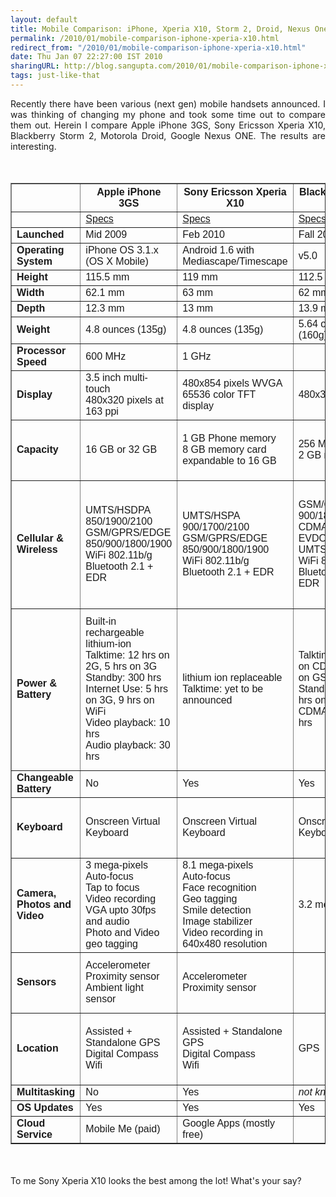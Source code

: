 ```yaml
---
layout: default
title: Mobile Comparison: iPhone, Xperia X10, Storm 2, Droid, Nexus One
permalink: /2010/01/mobile-comparison-iphone-xperia-x10.html
redirect_from: "/2010/01/mobile-comparison-iphone-xperia-x10.html"
date: Thu Jan 07 22:27:00 IST 2010
sharingURL: http://blog.sangupta.com/2010/01/mobile-comparison-iphone-xperia-x10.html
tags: just-like-that
---
```

<div align="justify">
    Recently there have been various (next gen) mobile handsets announced. I was thinking of changing my phone and took some time out to compare them out. Herein I compare Apple iPhone 3GS, Sony Ericsson Xperia X10, Blackberry Storm 2, Motorola Droid, Google Nexus ONE. The results are interesting. 
</div>
<br>
<br>
<div style="font-family: Arial; font-size: 11px;">
    <table valign="top" border="1px">
        <thead>
            <tr> 
                <th></th>
                <th><b>Apple iPhone 3GS</b></th>
                <th><b>Sony Ericsson Xperia X10</b></th>
                <th><b>Blackberry Storm 2</b></th>
                <th><b>Motorola Droid</b></th>
                <th><b>Google Nexus ONE</b></th>
            </tr>
        </thead>
        <tbody>
            <tr>
                <td>&nbsp;</td>
                <td><a href="http://www.apple.com/iphone/specs.html">Specs</a></td>
                <td><a href="http://www.sonyericsson.com/cws/products/mobilephones/overview/xperiax10?undefined#view=specifications">Specs</a></td>
                <td><a href="http://na.blackberry.com/eng/devices/blackberrystorm/storm_specifications.jsp">Specs</a></td> 
                <td><a href="http://www.motorola.com/Consumers/US-EN/Consumer-Product-and-Services/Mobile-Phones/ci.Motorola-DROID-US-EN.alt">Specs</a></td> 
                <td><a href="http://www.google.com/phone/static/en_US-nexusone_tech_specs.html">Specs</a></td> 
            </tr>
            <tr> 
                <td><b>Launched</b></td> 
                <td>Mid 2009 </td> 
                <td>Feb 2010 </td> 
                <td>Fall 2009 </td> 
                <td>Nov 2009 </td> 
                <td>Jan 2010 </td> 
            </tr>
            <tr> 
                <td><b>Operating System</b></td> 
                <td>iPhone OS 3.1.x (OS X Mobile) </td> 
                <td>Android 1.6 with Mediascape/Timescape </td> 
                <td>v5.0 </td> 
                <td>Android 2.0 </td> 
                <td>Android 2.1 </td> 
            </tr>
            <tr> 
                <td><b>Height</b></td> 
                <td>115.5 mm </td> 
                <td>119 mm </td> 
                <td>112.5 mm </td> 
                <td>115.8 mm </td> 
                <td>119 mm </td> 
            </tr>
            <tr> 
                <td><b>Width</b></td> 
                <td>62.1 mm </td> 
                <td>63 mm </td> 
                <td>62 mm </td> 
                <td>60 mm </td> 
                <td>59.8 mm </td> 
            </tr>
            <tr> 
                <td><b>Depth</b></td> 
                <td>12.3 mm </td> 
                <td>13 mm </td> 
                <td>13.9 mm </td> 
                <td>13.7 mm </td> 
                <td>11.5 mm </td> 
            </tr>
            <tr> 
                <td><b>Weight</b></td> 
                <td>4.8 ounces (135g) </td> 
                <td>4.8 ounces (135g) </td> 
                <td>5.64 ounces (160g) </td> 
                <td>6 ounces (169g) </td> 
                <td>130g </td> 
            </tr>
            <tr> 
                <td><b>Processor Speed</b></td> 
                <td>600 MHz </td> 
                <td>1 GHz </td> 
                <td></td> 
                <td>550 MHz </td> 
                <td>1 GHz </td> 
            </tr>
            <tr> 
                <td><b>Display</b></td> 
                <td>3.5 inch multi-touch<br>480x320 pixels at 163 ppi </td> 
                <td>480x854 pixels WVGA<br>65536 color TFT display </td> 
                <td>480x360 pixels </td> 
                <td>3.7 inch display<br>854x480 pixels </td> 
                <td>3.7 inch display<br>800x480 pixels </td> 
            </tr>
            <tr> 
                <td><b>Capacity</b></td> 
                <td>16 GB or 32 GB </td> 
                <td>1 GB Phone memory<br>8 GB memory card expandable to 16 GB </td> 
                <td>256 MB Flash<br>2 GB memory card </td> 
                <td>16 GB removable expandable to <span style="display: none;">32 GB</span></td> 
                <td>512 MB Flash, 512 MB RAM<br>4 GB memory card expandable to 32 GB </td> 
            </tr>
            <tr> 
                <td><b>Cellular &amp; Wireless</b></td> 
                <td>UMTS/HSDPA 850/1900/2100<br>GSM/GPRS/EDGE 850/900/1800/1900<br>WiFi 802.11b/g<br>Bluetooth 2.1 + EDR </td> 
                <td>UMTS/HSPA 900/1700/2100<br>GSM/GPRS/EDGE 850/900/1800/1900<br>WiFi 802.11b/g<br>Bluetooth 2.1 + EDR </td> 
                <td>GSM/GPRS/EDGE 900/1800<br>CDMA2000 1x EVDO 800/1900<br>UMTS 2100<br>WiFi 802.11b/g<br>Bluetooth 2.1 + EDR </td> 
                <td>CDMA 1x 800/1900 EVDO rev A<br>WiFi 802.11b/g<br>Bluetooth 2.1 + EDR </td> 
                <td>UMTS 900/AWS/2100<br>HSDPA 7.2 Mbps<br>HSUPA 2 Mbps<br>GSM/EDGE 850/900/1800/1900<br>WiFi 802.11b/g/n<br>Bluetooth 2.1 + EDR<br>A2DP stereo bluetooth </td> 
            </tr>
            <tr> 
                <td><b>Power &amp; Battery</b></td> 
                <td>Built-in rechargeable lithium-ion<br>Talktime: 12 hrs on 2G, 5 hrs on 3G<br>Standby: 300 hrs<br>Internet Use: 5 hrs on 3G, 9 hrs on WiFi<br>Video playback: 10 hrs<br>Audio playback: 30 hrs </td> 
                <td>lithium ion replaceable<br>Talktime: yet to be announced </td> 
                <td>Talktime: 5.5 hrs on CDMA, 6 hrs on GSM, 5 hrs<br>Standby time: 264 hrs on CDMA/GSM, 288 hrs </td> 
                <td>lithium ion<br>Talktime: 8 hrs </td> 
                <td>lithium ion replaceable<br>Talktime: 10 hrs on 2G, 7 hours on 3G<br>Standby: 290 hrs on 2G, 250 hrs on 3G<br>Internet: 5 hours on 3G, 6.5 hours on Wi Fi<br>Video playback: 7 hours<br>Audio playback: 20 hours </td> 
            </tr>
            <tr> 
                <td><b>Changeable Battery</b></td> 
                <td>No </td> 
                <td>Yes </td> 
                <td>Yes </td> 
                <td>Yes </td> 
                <td>Yes </td> 
            </tr>
            <tr> 
                <td><b>Keyboard</b></td> 
                <td>Onscreen Virtual Keyboard </td> 
                <td>Onscreen Virtual Keyboard </td> 
                <td>Onscreen Virtual Keyboard </td> 
                <td>Slideout QWERTY + Onscreen Virtual Keyboard </td> 
                <td>Onscreen Virtual Keyboard </td> 
            </tr>
            <tr> 
                <td><b>Camera, Photos and Video</b></td> 
                <td>3 mega-pixels<br>Auto-focus<br>Tap to focus<br>Video recording VGA upto 30fps and audio<br>Photo and Video geo tagging </td> 
                <td>8.1 mega-pixels<br>Auto-focus<br>Face recognition<br>Geo tagging<br>Smile detection<br>Image stabilizer<br>Video recording in 640x480 resolution </td> 
                <td>3.2 mega-pixels </td> 
                <td>5 mega-pixels<br>Auto-focus<br>Dual LED Flash<br>Video recording at 720x480 at 24 fps </td> 
                <td>5 mega-pixels<br>Auto-focus<br>LED Flash<br>Geo tagging<br>Video recording at 720x480 at 20 fps </td> 
            </tr>
            <tr> 
                <td><b>Sensors</b></td> 
                <td>Accelerometer<br>Proximity sensor<br>Ambient light sensor </td> 
                <td>Accelerometer<br>Proximity sensor </td> 
                <td></td> 
                <td>Accelerometer<br>Proximity sensor<br>Ambient light sensor </td> 
                <td>Accelerometer </td> 
            </tr>
            <tr> 
                <td><b>Location</b></td> 
                <td>Assisted + Standalone GPS<br>Digital Compass<br>Wifi </td> 
                <td>Assisted + Standalone GPS<br>Digital Compass<br>Wifi </td> 
                <td>GPS</td> 
                <td>Assisted + Standalone GPS<br>Digital Compass<br>Wifi </td> 
                <td>Assisted GPS<br>Digital Compass<br>Wifi </td> 
            </tr>
            <tr> 
                <td><b>Multitasking</b></td> 
                <td>No </td> 
                <td>Yes </td> 
                <td><i>not known</i></td> 
                <td>Yes </td> 
                <td><i>not known</i></td> 
            </tr>
            <tr> 
                <td><b>OS Updates</b></td> 
                <td>Yes </td> 
                <td>Yes </td> 
                <td>Yes </td> 
                <td>Yes </td> 
                <td>Yes </td> 
            </tr>
            <tr> 
                <td><b>Cloud Service</b></td> 
                <td>Mobile Me (paid) </td> 
                <td>Google Apps (mostly free) </td> 
                <td></td> 
                <td>Google Apps (mostly free) </td> 
                <td>Google Apps (mostly free) </td> 
            </tr>
        </tbody>
    </table>
</div>
<br>
<br>
<div align="justify">
    To me Sony Xperia X10 looks the best among the lot! What's your say? 
</div>

